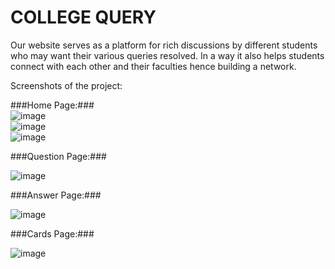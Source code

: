 #     COLLEGE QUERY    #
Our website serves as a platform for rich discussions by different students who may want their various queries resolved. In a way it also helps students connect with each other and their faculties hence building a network.

Screenshots of the project:

###Home Page:### 
<br>
![image](https://github.com/shruti0105/College-Query/assets/86341677/aae49ebf-581e-4735-a37d-2d860cfad062)
<br>
![image](https://github.com/shruti0105/College-Query/assets/86341677/8178e11f-1009-4595-9a16-5c7931827ba2)
<br>
![image](https://github.com/shruti0105/College-Query/assets/86341677/c6edc890-65db-4d79-b7aa-7d2567703bfc)

###Question Page:###

![image](https://github.com/shruti0105/College-Query/assets/86341677/60c86701-530b-4f3f-b66e-940c25a7f8ac)

###Answer Page:###

![image](https://github.com/shruti0105/College-Query/assets/86341677/c17f28a7-91b0-486b-a05a-8b9e860a2b72)

###Cards Page:###

![image](https://github.com/shruti0105/College-Query/assets/86341677/183e5532-8b70-469e-b0fa-6d57f5c89542)


